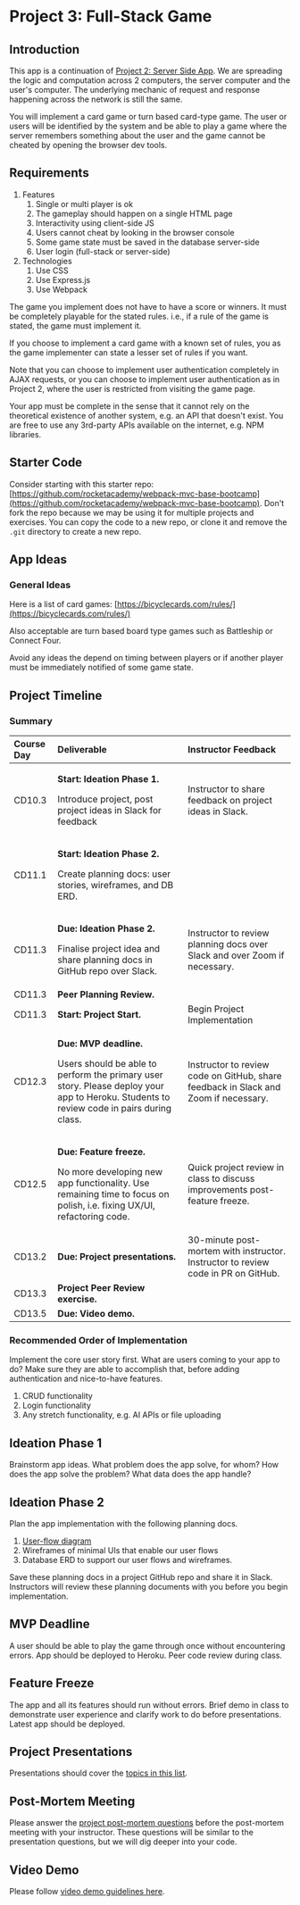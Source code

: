 # Project 3: Full-Stack Game

## Introduction

This app is a continuation of [Project 2: Server Side App](project-2-server-side-app.md). We are spreading the logic and computation across 2 computers, the server computer and the user's computer. The underlying mechanic of request and response happening across the network is still the same.

You will implement a card game or turn based card-type game. The user or users will be identified by the system and be able to play a game where the server remembers something about the user and the game cannot be cheated by opening the browser dev tools.

## Requirements

1. Features
   1. Single or multi player is ok
   2. The gameplay should happen on a single HTML page
   3. Interactivity using client-side JS
   4. Users cannot cheat by looking in the browser console
   5. Some game state must be saved in the database server-side
   6. User login \(full-stack or server-side\)
2. Technologies
   1. Use CSS
   2. Use Express.js
   3. Use Webpack

The game you implement does not have to have a score or winners. It must be completely playable for the stated rules. i.e., if a rule of the game is stated, the game must implement it.

If you choose to implement a card game with a known set of rules, you as the game implementer can state a lesser set of rules if you want.

Note that you can choose to implement user authentication completely in AJAX requests, or you can choose to implement user authentication as in Project 2, where the user is restricted from visiting the game page.

Your app must be complete in the sense that it cannot rely on the theoretical existence of another system, e.g. an API that doesn't exist. You are free to use any 3rd-party APIs available on the internet, e.g. NPM libraries.

## Starter Code

Consider starting with this starter repo: [https://github.com/rocketacademy/webpack-mvc-base-bootcamp](https://github.com/rocketacademy/webpack-mvc-base-bootcamp). Don't fork the repo because we may be using it for multiple projects and exercises. You can copy the code to a new repo, or clone it and remove the `.git` directory to create a new repo.

## App Ideas

### General Ideas

Here is a list of card games: [https://bicyclecards.com/rules/](https://bicyclecards.com/rules/)

Also acceptable are turn based board type games such as Battleship or Connect Four.

Avoid any ideas the depend on timing between players or if another player must be immediately notified of some game state.

## Project Timeline

### Summary

<table>
  <thead>
    <tr>
      <th style="text-align:left">Course Day</th>
      <th style="text-align:left">Deliverable</th>
      <th style="text-align:left">Instructor Feedback</th>
    </tr>
  </thead>
  <tbody>
    <tr>
      <td style="text-align:left">CD10.3</td>
      <td style="text-align:left">
        <p><b>Start: Ideation Phase 1.</b> 
        </p>
        <p>Introduce project, post project ideas in Slack for feedback</p>
      </td>
      <td style="text-align:left">Instructor to share feedback on project ideas in Slack.</td>
    </tr>
    <tr>
      <td style="text-align:left">CD11.1</td>
      <td style="text-align:left">
        <p><b>Start: Ideation Phase 2. </b> 
        </p>
        <p>Create planning docs: user stories, wireframes, and DB ERD.</p>
      </td>
      <td style="text-align:left"></td>
    </tr>
    <tr>
      <td style="text-align:left">CD11.3</td>
      <td style="text-align:left">
        <p><b>Due: Ideation Phase 2. </b> 
        </p>
        <p>Finalise project idea and share planning docs in GitHub repo over Slack.</p>
      </td>
      <td style="text-align:left">Instructor to review planning docs over Slack and over Zoom if necessary.</td>
    </tr>
    <tr>
      <td style="text-align:left">CD11.3</td>
      <td style="text-align:left"><b>Peer Planning Review.</b>
      </td>
      <td style="text-align:left"></td>
    </tr>
    <tr>
      <td style="text-align:left">CD11.3</td>
      <td style="text-align:left"><b>Start: Project Start.</b>
      </td>
      <td style="text-align:left">Begin Project Implementation</td>
    </tr>
    <tr>
      <td style="text-align:left">CD12.3</td>
      <td style="text-align:left">
        <p><b>Due: MVP deadline.</b> 
        </p>
        <p>Users should be able to perform the primary user story. Please deploy
          your app to Heroku. Students to review code in pairs during class.</p>
      </td>
      <td style="text-align:left">Instructor to review code on GitHub, share feedback in Slack and Zoom
        if necessary.</td>
    </tr>
    <tr>
      <td style="text-align:left">CD12.5</td>
      <td style="text-align:left">
        <p><b>Due: Feature freeze.</b>
        </p>
        <p>No more developing new app functionality. Use remaining time to focus
          on polish, i.e. fixing UX/UI, refactoring code.</p>
      </td>
      <td style="text-align:left">Quick project review in class to discuss improvements post-feature freeze.</td>
    </tr>
    <tr>
      <td style="text-align:left">CD13.2</td>
      <td style="text-align:left"><b>Due: Project presentations.</b>
      </td>
      <td style="text-align:left">30-minute post-mortem with instructor. Instructor to review code in PR
        on GitHub.</td>
    </tr>
    <tr>
      <td style="text-align:left">CD13.3</td>
      <td style="text-align:left"><b>Project Peer Review exercise.</b>
      </td>
      <td style="text-align:left"></td>
    </tr>
    <tr>
      <td style="text-align:left">CD13.5</td>
      <td style="text-align:left"><b>Due: Video demo.</b>
      </td>
      <td style="text-align:left"></td>
    </tr>
  </tbody>
</table>

### Recommended Order of Implementation

Implement the core user story first. What are users coming to your app to do? Make sure they are able to accomplish that, before adding authentication and nice-to-have features.

1. CRUD functionality
2. Login functionality
3. Any stretch functionality, e.g. AI APIs or file uploading

## Ideation Phase 1

Brainstorm app ideas. What problem does the app solve, for whom? How does the app solve the problem? What data does the app handle?

## Ideation Phase 2

Plan the app implementation with the following planning docs.

1. [User-flow diagram](https://careerfoundry.com/en/blog/ux-design/what-are-user-flows/)
2. Wireframes of minimal UIs that enable our user flows
3. Database ERD to support our user flows and wireframes.

Save these planning docs in a project GitHub repo and share it in Slack. Instructors will review these planning documents with you before you begin implementation.

## MVP Deadline

A user should be able to play the game through once without encountering errors. App should be deployed to Heroku. Peer code review during class.

## Feature Freeze

The app and all its features should run without errors. Brief demo in class to demonstrate user experience and clarify work to do before presentations. Latest app should be deployed.

## Project Presentations

Presentations should cover the [topics in this list](../course-logistics/course-methodology.md#project-presentations).

## Post-Mortem Meeting

Please answer the [project post-mortem questions](../course-logistics/course-methodology.md#project-post-mortem-meeting) before the post-mortem meeting with your instructor. These questions will be similar to the presentation questions, but we will dig deeper into your code.

## Video Demo

Please follow [video demo guidelines here](../course-logistics/course-methodology.md#project-videos).

